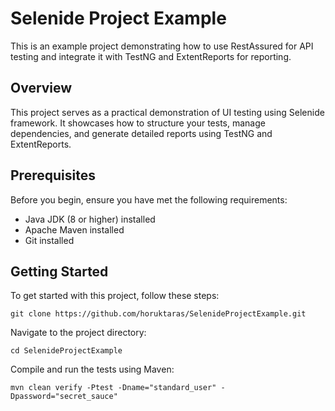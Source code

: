 # Selenide Project Example

This is an example project demonstrating how to use RestAssured for API testing and integrate it with TestNG and ExtentReports for reporting.

## Overview

This project serves as a practical demonstration of UI testing using Selenide framework. It showcases how to structure your tests, manage dependencies, and generate detailed reports using TestNG and ExtentReports.

## Prerequisites

Before you begin, ensure you have met the following requirements:

* Java JDK (8 or higher) installed
* Apache Maven installed
* Git installed

## Getting Started
To get started with this project, follow these steps:

```shell
git clone https://github.com/horuktaras/SelenideProjectExample.git
```
Navigate to the project directory:
```shell
cd SelenideProjectExample
```
Compile and run the tests using Maven:
```shell
mvn clean verify -Ptest -Dname="standard_user" -Dpassword="secret_sauce"
```